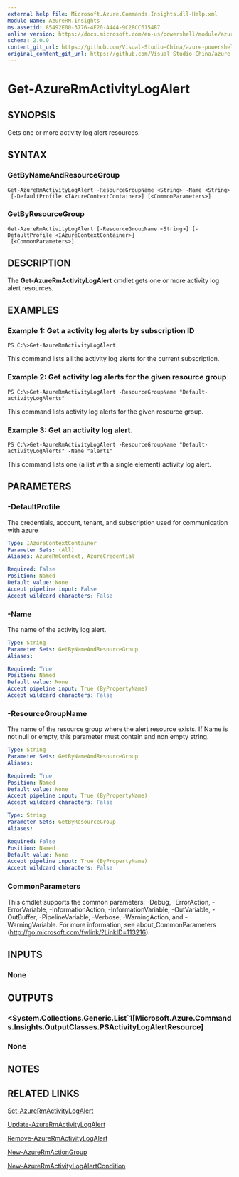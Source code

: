 ```yaml
---
external help file: Microsoft.Azure.Commands.Insights.dll-Help.xml
Module Name: AzureRM.Insights
ms.assetid: 85492E00-3776-4F20-A444-9C28CC6154B7
online version: https://docs.microsoft.com/en-us/powershell/module/azurerm.insights/get-azurermactivitylogalert
schema: 2.0.0
content_git_url: https://github.com/Visual-Studio-China/azure-powershell/blob/preview/src/ResourceManager/Insights/Commands.Insights/help/Get-AzureRmActivityLogAlert.md
original_content_git_url: https://github.com/Visual-Studio-China/azure-powershell/blob/preview/src/ResourceManager/Insights/Commands.Insights/help/Get-AzureRmActivityLogAlert.md
---
```


# Get-AzureRmActivityLogAlert

## SYNOPSIS
Gets one or more activity log alert resources.

## SYNTAX

### GetByNameAndResourceGroup
```
Get-AzureRmActivityLogAlert -ResourceGroupName <String> -Name <String>
 [-DefaultProfile <IAzureContextContainer>] [<CommonParameters>]
```

### GetByResourceGroup
```
Get-AzureRmActivityLogAlert [-ResourceGroupName <String>] [-DefaultProfile <IAzureContextContainer>]
 [<CommonParameters>]
```

## DESCRIPTION
The **Get-AzureRmActivityLogAlert** cmdlet gets one or more activity log alert resources.

## EXAMPLES

### Example 1: Get a activity log alerts by subscription ID
```
PS C:\>Get-AzureRmActivityLogAlert
```

This command lists all the activity log alerts for the current subscription.

### Example 2: Get activity log alerts for the given resource group
```
PS C:\>Get-AzureRmActivityLogAlert -ResourceGroupName "Default-activityLogAlerts"
```

This command lists activity log alerts for the given resource group.

### Example 3: Get an activity log alert.
```
PS C:\>Get-AzureRmActivityLogAlert -ResourceGroupName "Default-activityLogAlerts" -Name "alert1"
```

This command lists one (a list with a single element) activity log alert.

## PARAMETERS

### -DefaultProfile
The credentials, account, tenant, and subscription used for communication with azure

```yaml
Type: IAzureContextContainer
Parameter Sets: (All)
Aliases: AzureRmContext, AzureCredential

Required: False
Position: Named
Default value: None
Accept pipeline input: False
Accept wildcard characters: False
```

### -Name
The name of the activity log alert.

```yaml
Type: String
Parameter Sets: GetByNameAndResourceGroup
Aliases: 

Required: True
Position: Named
Default value: None
Accept pipeline input: True (ByPropertyName)
Accept wildcard characters: False
```

### -ResourceGroupName
The name of the resource group where the alert resource exists.
If Name is not null or empty, this parameter must contain and non empty string.

```yaml
Type: String
Parameter Sets: GetByNameAndResourceGroup
Aliases: 

Required: True
Position: Named
Default value: None
Accept pipeline input: True (ByPropertyName)
Accept wildcard characters: False
```

```yaml
Type: String
Parameter Sets: GetByResourceGroup
Aliases: 

Required: False
Position: Named
Default value: None
Accept pipeline input: True (ByPropertyName)
Accept wildcard characters: False
```

### CommonParameters
This cmdlet supports the common parameters: -Debug, -ErrorAction, -ErrorVariable, -InformationAction, -InformationVariable, -OutVariable, -OutBuffer, -PipelineVariable, -Verbose, -WarningAction, and -WarningVariable. For more information, see about_CommonParameters (http://go.microsoft.com/fwlink/?LinkID=113216).

## INPUTS

### None

## OUTPUTS

### <System.Collections.Generic.List`1[Microsoft.Azure.Commands.Insights.OutputClasses.PSActivityLogAlertResource]

### None

## NOTES

## RELATED LINKS

[Set-AzureRmActivityLogAlert](./Set-AzureRmActivityLogAlert.md)

[Update-AzureRmActivityLogAlert](./Update-AzureRmActivityLogAlert.md)

[Remove-AzureRmActivityLogAlert](./Remove-AzureRmActivityLogAlert.md)

[New-AzureRmActionGroup](./New-AzureRmActionGroup.md)

[New-AzureRmActivityLogAlertCondition](./Get-AzureRmActivityLogAlertCondition.md)
